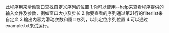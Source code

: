# 
此程序用来滑动窗口查找自定义序列的位置
1.你可以使用--help来查看程序提供的输入文件及参数，例如窗口大小及步长
2.你要查看的序列通过第21行的filterlist来自定义
3.输出内容为滑动次数和窗口序列，以此定位序列位置
4.可以通过example.txt来试运行。